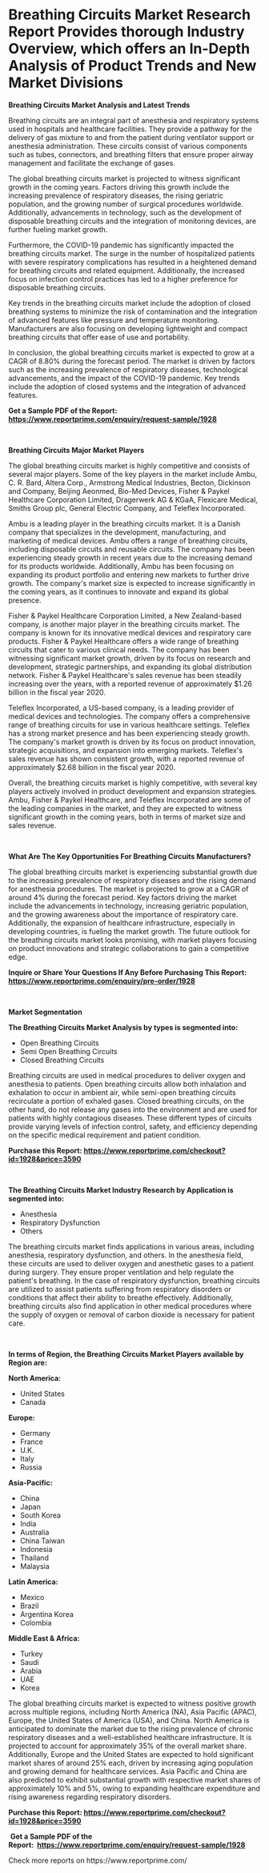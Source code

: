 <p><h1>Breathing Circuits Market Research Report Provides thorough Industry Overview, which offers an In-Depth Analysis of Product Trends and New Market Divisions</h1></p><p><strong>Breathing Circuits Market Analysis and Latest Trends</strong></p>
<p><p>Breathing circuits are an integral part of anesthesia and respiratory systems used in hospitals and healthcare facilities. They provide a pathway for the delivery of gas mixture to and from the patient during ventilator support or anesthesia administration. These circuits consist of various components such as tubes, connectors, and breathing filters that ensure proper airway management and facilitate the exchange of gases.</p><p>The global breathing circuits market is projected to witness significant growth in the coming years. Factors driving this growth include the increasing prevalence of respiratory diseases, the rising geriatric population, and the growing number of surgical procedures worldwide. Additionally, advancements in technology, such as the development of disposable breathing circuits and the integration of monitoring devices, are further fueling market growth.</p><p>Furthermore, the COVID-19 pandemic has significantly impacted the breathing circuits market. The surge in the number of hospitalized patients with severe respiratory complications has resulted in a heightened demand for breathing circuits and related equipment. Additionally, the increased focus on infection control practices has led to a higher preference for disposable breathing circuits.</p><p>Key trends in the breathing circuits market include the adoption of closed breathing systems to minimize the risk of contamination and the integration of advanced features like pressure and temperature monitoring. Manufacturers are also focusing on developing lightweight and compact breathing circuits that offer ease of use and portability.</p><p>In conclusion, the global breathing circuits market is expected to grow at a CAGR of 8.80% during the forecast period. The market is driven by factors such as the increasing prevalence of respiratory diseases, technological advancements, and the impact of the COVID-19 pandemic. Key trends include the adoption of closed systems and the integration of advanced features.</p></p>
<p><strong>Get a Sample PDF of the Report:&nbsp; <a href="https://www.reportprime.com/enquiry/request-sample/1928">https://www.reportprime.com/enquiry/request-sample/1928</a></strong></p>
<p>&nbsp;</p>
<p><strong>Breathing Circuits Major Market Players</strong></p>
<p><p>The global breathing circuits market is highly competitive and consists of several major players. Some of the key players in the market include Ambu, C. R. Bard, Altera Corp., Armstrong Medical Industries, Becton, Dickinson and Company, Beijing Aeonmed, Bio-Med Devices, Fisher & Paykel Healthcare Corporation Limited, Dragerwerk AG & KGaA, Flexicare Medical, Smiths Group plc, General Electric Company, and Teleflex Incorporated.</p><p>Ambu is a leading player in the breathing circuits market. It is a Danish company that specializes in the development, manufacturing, and marketing of medical devices. Ambu offers a range of breathing circuits, including disposable circuits and reusable circuits. The company has been experiencing steady growth in recent years due to the increasing demand for its products worldwide. Additionally, Ambu has been focusing on expanding its product portfolio and entering new markets to further drive growth. The company's market size is expected to increase significantly in the coming years, as it continues to innovate and expand its global presence.</p><p>Fisher & Paykel Healthcare Corporation Limited, a New Zealand-based company, is another major player in the breathing circuits market. The company is known for its innovative medical devices and respiratory care products. Fisher & Paykel Healthcare offers a wide range of breathing circuits that cater to various clinical needs. The company has been witnessing significant market growth, driven by its focus on research and development, strategic partnerships, and expanding its global distribution network. Fisher & Paykel Healthcare's sales revenue has been steadily increasing over the years, with a reported revenue of approximately $1.26 billion in the fiscal year 2020.</p><p>Teleflex Incorporated, a US-based company, is a leading provider of medical devices and technologies. The company offers a comprehensive range of breathing circuits for use in various healthcare settings. Teleflex has a strong market presence and has been experiencing steady growth. The company's market growth is driven by its focus on product innovation, strategic acquisitions, and expansion into emerging markets. Teleflex's sales revenue has shown consistent growth, with a reported revenue of approximately $2.68 billion in the fiscal year 2020.</p><p>Overall, the breathing circuits market is highly competitive, with several key players actively involved in product development and expansion strategies. Ambu, Fisher & Paykel Healthcare, and Teleflex Incorporated are some of the leading companies in the market, and they are expected to witness significant growth in the coming years, both in terms of market size and sales revenue.</p></p>
<p>&nbsp;</p>
<p><strong>What Are The Key Opportunities For Breathing Circuits Manufacturers?</strong></p>
<p><p>The global breathing circuits market is experiencing substantial growth due to the increasing prevalence of respiratory diseases and the rising demand for anesthesia procedures. The market is projected to grow at a CAGR of around 4% during the forecast period. Key factors driving the market include the advancements in technology, increasing geriatric population, and the growing awareness about the importance of respiratory care. Additionally, the expansion of healthcare infrastructure, especially in developing countries, is fueling the market growth. The future outlook for the breathing circuits market looks promising, with market players focusing on product innovations and strategic collaborations to gain a competitive edge.</p></p>
<p><strong>Inquire or Share Your Questions If Any Before Purchasing This Report: <a href="https://www.reportprime.com/enquiry/pre-order/1928">https://www.reportprime.com/enquiry/pre-order/1928</a></strong></p>
<p>&nbsp;</p>
<p><strong>Market Segmentation</strong></p>
<p><strong>The Breathing Circuits Market Analysis by types is segmented into:</strong></p>
<p><ul><li>Open Breathing Circuits</li><li>Semi Open Breathing Circuits</li><li>Closed Breathing Circuits</li></ul></p>
<p><p>Breathing circuits are used in medical procedures to deliver oxygen and anesthesia to patients. Open breathing circuits allow both inhalation and exhalation to occur in ambient air, while semi-open breathing circuits recirculate a portion of exhaled gases. Closed breathing circuits, on the other hand, do not release any gases into the environment and are used for patients with highly contagious diseases. These different types of circuits provide varying levels of infection control, safety, and efficiency depending on the specific medical requirement and patient condition.</p></p>
<p><strong>Purchase this Report:&nbsp;<a href="https://www.reportprime.com/checkout?id=1928&price=3590">https://www.reportprime.com/checkout?id=1928&price=3590</a></strong></p>
<p>&nbsp;</p>
<p><strong>The Breathing Circuits Market Industry Research by Application is segmented into:</strong></p>
<p><ul><li>Anesthesia</li><li>Respiratory Dysfunction</li><li>Others</li></ul></p>
<p><p>The breathing circuits market finds applications in various areas, including anesthesia, respiratory dysfunction, and others. In the anesthesia field, these circuits are used to deliver oxygen and anesthetic gases to a patient during surgery. They ensure proper ventilation and help regulate the patient's breathing. In the case of respiratory dysfunction, breathing circuits are utilized to assist patients suffering from respiratory disorders or conditions that affect their ability to breathe effectively. Additionally, breathing circuits also find application in other medical procedures where the supply of oxygen or removal of carbon dioxide is necessary for patient care.</p></p>
<p>&nbsp;</p>
<p><strong>In terms of Region, the Breathing Circuits Market Players available by Region are:</strong></p>
<p>
    <p> <strong> North America: </strong>
        <ul>
            <li>United States</li>
            <li>Canada</li>
        </ul>
        </p> 
    <p> <strong> Europe: </strong>
        <ul>
            <li>Germany</li>
            <li>France</li>
            <li>U.K.</li>
            <li>Italy</li>
            <li>Russia</li>
        </ul>
        </p> 
    <p> <strong> Asia-Pacific: </strong>
        <ul>
            <li>China</li>
            <li>Japan</li>
            <li>South Korea</li>
            <li>India</li>
            <li>Australia</li>
            <li>China Taiwan</li>
            <li>Indonesia</li>
            <li>Thailand</li>
            <li>Malaysia</li>
        </ul>
        </p> 
    <p> <strong> Latin America: </strong>
        <ul>
            <li>Mexico</li>
            <li>Brazil</li>
            <li>Argentina Korea</li>
            <li>Colombia</li>
        </ul>
        </p> 
    <p> <strong> Middle East & Africa: </strong>
        <ul>
            <li>Turkey</li>
            <li>Saudi</li>
            <li>Arabia</li>
            <li>UAE</li>
            <li>Korea</li>
        </ul>
    </p>
    </p>
<p><p>The global breathing circuits market is expected to witness positive growth across multiple regions, including North America (NA), Asia Pacific (APAC), Europe, the United States of America (USA), and China. North America is anticipated to dominate the market due to the rising prevalence of chronic respiratory diseases and a well-established healthcare infrastructure. It is projected to account for approximately 35% of the overall market share. Additionally, Europe and the United States are expected to hold significant market shares of around 25% each, driven by increasing aging population and growing demand for healthcare services. Asia Pacific and China are also predicted to exhibit substantial growth with respective market shares of approximately 10% and 5%, owing to expanding healthcare expenditure and rising awareness regarding respiratory disorders.</p></p>
<p><strong>Purchase this Report: <a href="https://www.reportprime.com/checkout?id=1928&price=3590">https://www.reportprime.com/checkout?id=1928&price=3590</a></strong></p>
<p>&nbsp;<strong>Get a Sample PDF of the Report:&nbsp;&nbsp;<a href="https://www.reportprime.com/enquiry/request-sample/1928">https://www.reportprime.com/enquiry/request-sample/1928</a></strong></p>
<p><strong></strong></p>
<p>Check more reports on https://www.reportprime.com/</p>